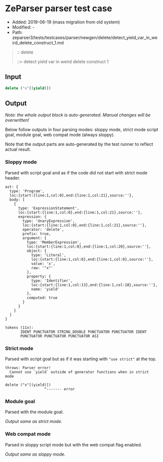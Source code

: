 # ZeParser parser test case

- Added: 2019-06-19 (mass migration from old system)
- Modified: -
- Path: zeparser3/tests/testcases/parser/newgen/delete/detect_yield_var_in_weird_delete_construct_1.md

> :: delete
>
> ::> detect yield var in weird delete construct 1

## Input

`````js
delete ("x"[(yield)])
`````

## Output

_Note: the whole output block is auto-generated. Manual changes will be overwritten!_

Below follow outputs in four parsing modes: sloppy mode, strict mode script goal, module goal, web compat mode (always sloppy).

Note that the output parts are auto-generated by the test runner to reflect actual result.

### Sloppy mode

Parsed with script goal and as if the code did not start with strict mode header.

`````
ast: {
  type: 'Program',
  loc:{start:{line:1,col:0},end:{line:1,col:21},source:''},
  body: [
    {
      type: 'ExpressionStatement',
      loc:{start:{line:1,col:0},end:{line:1,col:21},source:''},
      expression: {
        type: 'UnaryExpression',
        loc:{start:{line:1,col:0},end:{line:1,col:21},source:''},
        operator: 'delete',
        prefix: true,
        argument: {
          type: 'MemberExpression',
          loc:{start:{line:1,col:8},end:{line:1,col:20},source:''},
          object: {
            type: 'Literal',
            loc:{start:{line:1,col:8},end:{line:1,col:8},source:''},
            value: 'x',
            raw: '"x"'
          },
          property: {
            type: 'Identifier',
            loc:{start:{line:1,col:13},end:{line:1,col:18},source:''},
            name: 'yield'
          },
          computed: true
        }
      }
    }
  ]
}

tokens (11x):
       IDENT PUNCTUATOR STRING_DOUBLE PUNCTUATOR PUNCTUATOR IDENT
       PUNCTUATOR PUNCTUATOR PUNCTUATOR ASI
`````

### Strict mode

Parsed with script goal but as if it was starting with `"use strict"` at the top.

`````
throws: Parser error!
  Cannot use `yield` outside of generator functions when in strict mode

delete ("x"[(yield)])
                  ^------- error
`````


### Module goal

Parsed with the module goal.

_Output same as strict mode._

### Web compat mode

Parsed in sloppy script mode but with the web compat flag enabled.

_Output same as sloppy mode._
